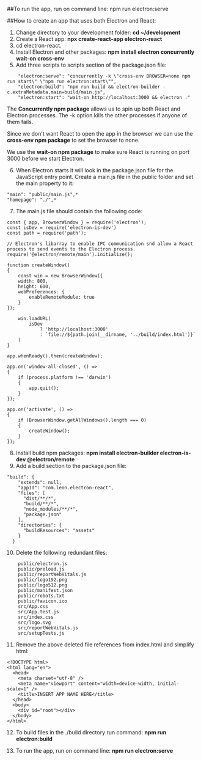 ##To run the app, run on command line:
npm run electron:serve

##How to create an app that uses both Electron and React:

1. Change directory to your development folder: **cd ~/development**
2. Create a React app: **npx create-react-app electron-react**
3. cd electron-react.
4. Install Electron and other packages: **npm install electron concurrently wait-on cross-env**
5. Add three scripts to scripts section of the package.json file:
```
    "electron:serve": "concurrently -k \"cross-env BROWSER=none npm run start\" \"npm run electron:start\"",
    "electron:build": "npm run build && electron-builder -c.extraMetadata.main=build/main.js",
    "electron:start": "wait-on http://localhost:3000 && electron ."
```
The **Concurrently npm package** allows us to spin up both React and Electron processes. The -k option kills the other processes if anyone of them fails.

Since we don't want React to open the app in the browser we can use the **cross-env npm package** to set the browser to none.

We use the **wait-on npm package** to make sure React is running on port 3000 before we start Electron.

6. When Electron starts it will look in the package.json file for the JavaScript entry point. Create a main.js file in the public folder and set the main property to it:
```
"main": "public/main.js",*
"homepage": "./",*
```
7. The main.js file should contain the following code:

```
const { app, BrowserWindow } = require('electron');
const isDev = require('electron-is-dev')
const path = require('path');

// Electron's libarray to enable IPC communication snd allow a React process to send events to the Electron process. 
require('@electron/remote/main').initialize(); 

function createWindow() 
{
    const win = new BrowserWindow({
    width: 800,
    height: 600,
    webPreferences: {
        enableRemoteModule: true
    }
});

    win.loadURL(
        isDev
            ? 'http://localhost:3000'
            : `file://${path.join(__dirname, '../build/index.html')}`
    )
}

app.whenReady().then(createWindow);

app.on('window-all-closed', () =>
{
    if (process.platform !== 'darwin')
    {
        app.quit();
    }
});

app.on('activate', () =>
{
    if (BrowserWindow.getAllWindows().length === 0)
    {
        createWindow();
    }
});
```
8. Install build npm packages: **npm install electron-builder electron-is-dev @electron/remote**
9. Add a build section to the package.json file:
```
"build": {
    "extends": null,
    "appId": "com.leon.electron-react",
    "files": [
      "dist/**/*",
      "build/**/*",
      "node_modules/**/*",
      "package.json"
    ],
    "directories": {
      "buildResources": "assets"
    }
  }
```
10. Delete the following redundant files:
```
    public/electron.js
    public/preload.js
    public/reportWebVitals.js
    public/logo192.png
    public/logo512.png
    public/manifest.json
    public/robots.txt
    public/favicon.ico
    src/App.css
    src/App.test.js
    src/index.css
    src/logo.svg
    src/reportWebVitals.js
    src/setupTests.js
```

11. Remove the above deleted file references from index.html and simplify html:
```
<!DOCTYPE html>
<html lang="en">
  <head>
    <meta charset="utf-8" />
    <meta name="viewport" content="width=device-width, initial-scale=1" />
    <title>INSERT APP NAME HERE</title>
  </head>
  <body>
    <div id="root"></div>
  </body>
</html>
```

12. To build files in the ./build directory run command: **npm run electron:build**

13. To run the app, run on command line: **npm run electron:serve**


 


